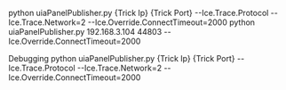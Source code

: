 python uiaPanelPublisher.py {Trick Ip} {Trick Port} --Ice.Trace.Protocol --Ice.Trace.Network=2 --Ice.Override.ConnectTimeout=2000
python uiaPanelPublisher.py 192.168.3.104 44803 --Ice.Override.ConnectTimeout=2000

Debugging
python uiaPanelPublisher.py {Trick Ip} {Trick Port} --Ice.Trace.Protocol --Ice.Trace.Network=2 --Ice.Override.ConnectTimeout=2000